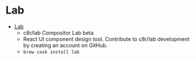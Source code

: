 # Lab
- [Lab](https://github.com/c8r/lab/)
  -  c8r/lab Compositor Lab beta
  - React UI component design tool. Contribute to c8r/lab development by creating an account on GitHub.
  - `brew cask install lab`
